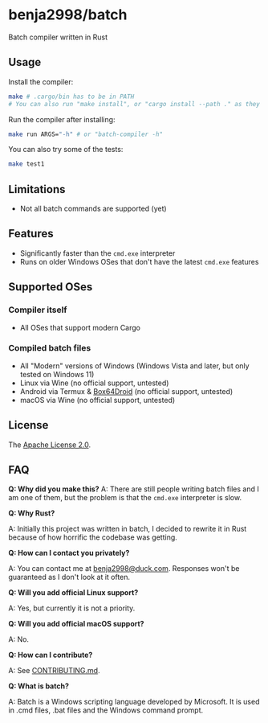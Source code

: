 # benja2998/batch

Batch compiler written in Rust

## Usage

Install the compiler:

```bash
make # .cargo/bin has to be in PATH
# You can also run "make install", or "cargo install --path ." as they do the same thing
```

Run the compiler after installing:

```bash
make run ARGS="-h" # or "batch-compiler -h"
```

You can also try some of the tests:

```bash
make test1
```

## Limitations

* Not all batch commands are supported (yet)

## Features

* Significantly faster than the `cmd.exe` interpreter
* Runs on older Windows OSes that don't have the latest `cmd.exe` features

## Supported OSes

### Compiler itself

* All OSes that support modern Cargo

### Compiled batch files

* All "Modern" versions of Windows (Windows Vista and later, but only tested on Windows 11)
* Linux via Wine (no official support, untested)
* Android via Termux & [Box64Droid](https://github.com/Ilya114/Box64Droid) (no official support, untested)
* macOS via Wine (no official support, untested)

## License

The [Apache License 2.0](LICENSE).

## FAQ

**Q: Why did you make this?**
A: There are still people writing batch files and I am one of them, but the problem is that the `cmd.exe` interpreter is slow.

**Q: Why Rust?**

A: Initially this project was written in batch, I decided to rewrite it in Rust because of how horrific the codebase was getting.

**Q: How can I contact you privately?**

A: You can contact me at [benja2998@duck.com](mailto:benja2998@duck.com). Responses won't be guaranteed as I don't look at it often.

**Q: Will you add official Linux support?**

A: Yes, but currently it is not a priority.

**Q: Will you add official macOS support?**

A: No.

**Q: How can I contribute?**

A: See [CONTRIBUTING.md](CONTRIBUTING.md).

**Q: What is batch?**

A: Batch is a Windows scripting language developed by Microsoft. It is used in .cmd files, .bat files and the Windows command prompt.
